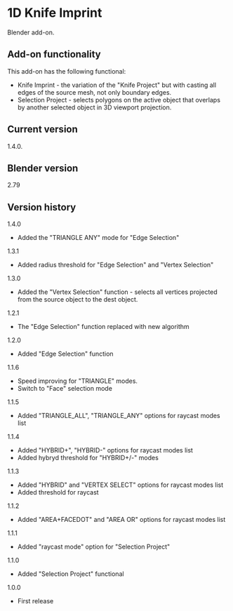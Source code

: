 # 1D Knife Imprint

Blender add-on.

Add-on functionality
-
This add-on has the following functional:
- Knife Imprint - the variation of the "Knife Project" but with casting all edges of the source mesh, not only boundary edges.
- Selection Project - selects polygons on the active object that overlaps by another selected object in 3D viewport projection.

Current version
-
1.4.0.

Blender version
-
2.79

Version history
-

1.4.0
- Added the "TRIANGLE ANY" mode for "Edge Selection"

1.3.1
- Added radius threshold for "Edge Selection" and "Vertex Selection"

1.3.0
- Added the "Vertex Selection" function - selects all vertices projected from the source object to the dest object.

1.2.1
- The "Edge Selection" function replaced with new algorithm

1.2.0
- Added "Edge Selection" function

1.1.6
- Speed improving for "TRIANGLE" modes.
- Switch to "Face" selection mode

1.1.5
- Added "TRIANGLE_ALL", "TRIANGLE_ANY" options for raycast modes list

1.1.4
- Added "HYBRID+", "HYBRID-" options for raycast modes list
- Added hybryd threshold for "HYBRID+/-" modes

1.1.3
- Added "HYBRID" and "VERTEX SELECT" options for raycast modes list
- Added threshold for raycast

1.1.2
- Added "AREA+FACEDOT" and "AREA OR" options for raycast modes list

1.1.1
- Added "raycast mode" option for "Selection Project"

1.1.0
- Added "Selection Project" functional

1.0.0
- First release
